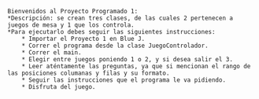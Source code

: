     Bienvenidos al Proyecto Programado 1:
    *Descripción: se crean tres clases, de las cuales 2 pertenecen a juegos de mesa y 1 que los controla.
    *Para ejecutarlo debes seguir las siguientes instrucciones:
        * Importar el Proyecto 1 en Blue J.
        * Correr el programa desde la clase JuegoControlador.
        * Correr el main.
        * Elegir entre juegos poniendo 1 o 2, y si desea salir el 3.
        * Leer aténtamente las preguntas, ya que si mencionan el rango de las posiciones columanas y filas y su formato.
        * Seguir las instrucciones que el programa le va pidiendo.
        * Disfruta del juego.
